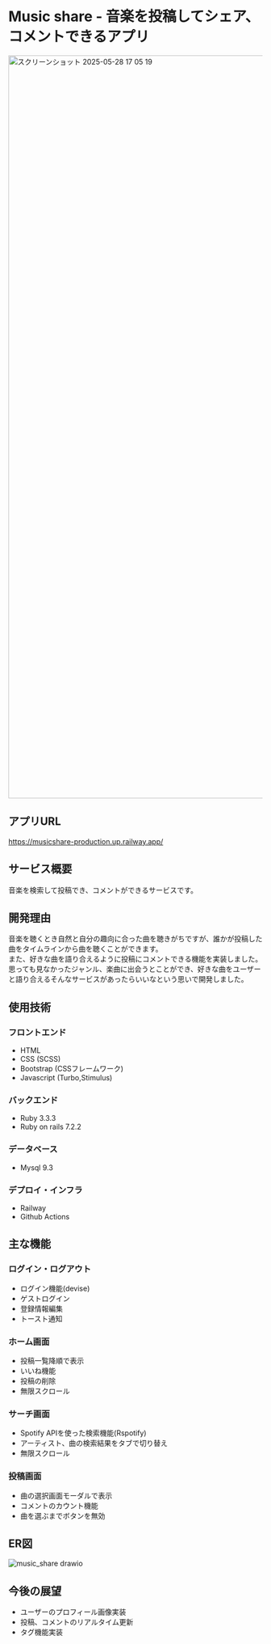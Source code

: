 # Music share - 音楽を投稿してシェア、コメントできるアプリ
<img width="1470" alt="スクリーンショット 2025-05-28 17 05 19" src="https://github.com/user-attachments/assets/0ca8085a-6769-4f21-876f-f3381d6fdb31" />

## アプリURL
https://musicshare-production.up.railway.app/

## サービス概要
音楽を検索して投稿でき、コメントができるサービスです。

## 開発理由
音楽を聴くとき自然と自分の趣向に合った曲を聴きがちですが、誰かが投稿した曲をタイムラインから曲を聴くことができます。  
また、好きな曲を語り合えるように投稿にコメントできる機能を実装しました。  
思っても見なかったジャンル、楽曲に出会うとことができ、好きな曲をユーザーと語り合えるそんなサービスがあったらいいなという思いで開発しました。

## 使用技術
### フロントエンド
- HTML
- CSS (SCSS)
- Bootstrap (CSSフレームワーク)
- Javascript (Turbo,Stimulus)

### バックエンド
- Ruby 3.3.3
- Ruby on rails 7.2.2

### データベース
- Mysql 9.3

### デプロイ・インフラ
- Railway
- Github Actions

## 主な機能

### ログイン・ログアウト
- ログイン機能(devise)
- ゲストログイン
- 登録情報編集
- トースト通知

### ホーム画面
- 投稿一覧降順で表示
- いいね機能
- 投稿の削除
- 無限スクロール

### サーチ画面
- Spotify APIを使った検索機能(Rspotify)
- アーティスト、曲の検索結果をタブで切り替え
- 無限スクロール

### 投稿画面
- 曲の選択画面モーダルで表示
- コメントのカウント機能
- 曲を選ぶまでボタンを無効

## ER図
![music_share drawio](https://github.com/user-attachments/assets/4fb3cba4-aad4-473a-b96a-0f7eae7a112a)

## 今後の展望
- ユーザーのプロフィール画像実装
- 投稿、コメントのリアルタイム更新
- タグ機能実装
